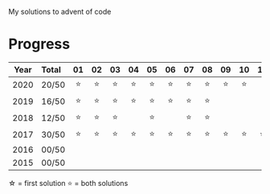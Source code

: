 My solutions to advent of code

# Progress

| Year | Total | 01  | 02  | 03  | 04  | 05  | 06  | 07  | 08  | 09  | 10  | 11  | 12  | 13  | 14  | 15  | 16  | 17  | 18  | 19  | 20  | 21  | 22  | 23  | 24  | 25  |
|:----:|:------|:---:|:---:|:---:|:---:|:---:|:---:|:---:|:---:|:---:|:---:|:---:|:---:|:---:|:---:|:---:|:---:|:---:|:---:|:---:|:---:|:---:|:---:|:---:|:---:|:---:|
| 2020 | 20/50 | ⭐   | ⭐   | ⭐  | ⭐   | ⭐   | ⭐  | ⭐   | ⭐  | ⭐   | ⭐  |
| 2019 | 16/50 | ⭐   | ⭐   | ⭐  | ⭐   | ⭐   | ⭐  | ⭐   | ⭐  |     |     |     |     |     |     |     |     |     |     |     |     |     |     |     |     |     |
| 2018 | 12/50 | ⭐   | ⭐   | ⭐  |     | ⭐   |     | ⭐   | ⭐  |     |     |     |     |     |     |     |     |     |     |     |     |     |     |     |     |     |
| 2017 | 30/50 | ⭐   | ⭐   | ⭐  | ⭐   | ⭐   | ⭐  | ⭐   | ⭐   | ⭐  | ⭐   | ⭐   | ⭐  | ☆   |     | ⭐   | ☆   |     | ⭐  |     |     |     |     |     |     |     |
| 2016 | 00/50 |     |     |     |     |     |     |     |     |     |     |     |     |     |     |     |     |     |     |     |     |     |     |     |     |     |
| 2015 | 00/50 |     |     |     |     |     |     |     |     |     |     |     |     |     |     |     |     |     |     |     |     |     |     |     |     |     |

☆ = first solution
⭐ = both solutions
